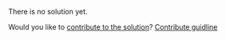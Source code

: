 
There is no solution yet.

Would you like to [contribute to the solution](https://github.com/BFEdev/BFE.dev-solutions/blob/main/css/hairline_en.md)? [Contribute guidline](https://github.com/BFEdev/BFE.dev-solutions#how-to-contribute)
